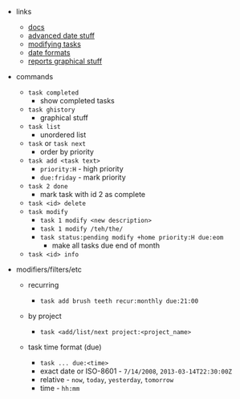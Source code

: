 
- links
   - [docs](https://taskwarrior.org/docs/)
   - [advanced date stuff](https://taskwarrior.org/docs/using_dates.html)
   - [modifying tasks](https://taskwarrior.org/docs/commands/modify.html)
   - [date formats](https://taskwarrior.org/docs/dates.html)
   - [reports graphical stuff](https://taskwarrior.org/docs/report.html)

- commands
   - `task completed`
      - show completed tasks
   - `task ghistory`
      - graphical stuff
   - `task list`
      - unordered list
   - `task` or `task next`
      - order by priority
   - `task add <task text>`
      - `priority:H` - high priority
      - `due:friday` - mark priority
   - `task 2 done`
      - mark task with id 2 as complete
   - `task <id> delete`
   - `task modify`
      - `task 1 modify <new description>`
      - `task 1 modify /teh/the/`
      - `task status:pending modify +home priority:H due:eom`
         - make all tasks due end of month
   - `task <id> info`


- modifiers/filters/etc
   - recurring
      - `task add brush teeth recur:monthly due:21:00`

   - by project
      - `task <add/list/next project:<project_name>`
   - task time format (due)
      - `task ... due:<time>`
      - exact date or ISO-8601 - `7/14/2008`, `2013-03-14T22:30:00Z`
      - relative - `now`, `today`, `yesterday`, `tomorrow`
      - time - `hh:mm`

